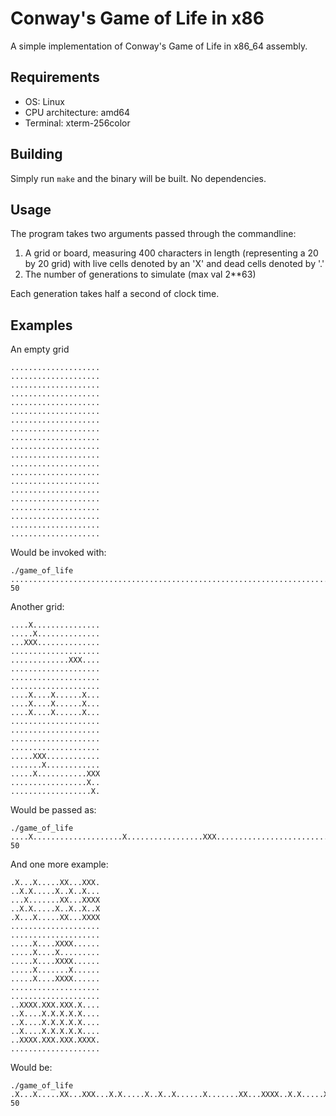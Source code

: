 # Conway's Game of Life in x86

A simple implementation of Conway's Game of Life in x86_64 assembly.

## Requirements

* OS: Linux
* CPU architecture: amd64
* Terminal: xterm-256color

## Building

Simply run `make` and the binary will be built. No dependencies.

## Usage

The program takes two arguments passed through the commandline:

1. A grid or board, measuring 400 characters in length (representing a 20 by 20 grid) with live cells denoted by an 'X' and dead cells denoted by '.'
2. The number of generations to simulate (max val 2**63)

Each generation takes half a second of clock time.

## Examples

An empty grid

```
....................
....................
....................
....................
....................
....................
....................
....................
....................
....................
....................
....................
....................
....................
....................
....................
....................
....................
....................
....................
```

Would be invoked with:

```
./game_of_life ................................................................................................................................................................................................................................................................................................................................................................................................................ 50
```

Another grid:

```
....X...............
.....X..............
...XXX..............
....................
.............XXX....
....................
....................
....................
....X....X......X...
....X....X......X...
....X....X......X...
....................
....................
....................
....................
.....XXX............
.......X............
.....X...........XXX
.................X..
..................X.
```

Would be passed as:

```
./game_of_life ....X....................X.................XXX...............................................XXX....................................................................X....X......X.......X....X......X.......X....X......X........................................................................................XXX...................X.................X...........XXX.................X....................X. 50
```

And one more example:

```
.X...X.....XX...XXX.
..X.X.....X..X..X...
...X.......XX...XXXX
..X.X.....X..X..X..X
.X...X.....XX...XXXX
....................
....................
.....X....XXXX......
.....X....X.........
.....X....XXXX......
.....X.......X......
.....X....XXXX......
....................
....................
..XXXX.XXX.XXX.X....
..X....X.X.X.X.X....
..X....X.X.X.X.X....
..X....X.X.X.X.X....
..XXXX.XXX.XXX.XXXX.
....................
```

Would be:

```
./game_of_life
.X...X.....XX...XXX...X.X.....X..X..X......X.......XX...XXXX..X.X.....X..X..X..X.X...X.....XX...XXXX.............................................X....XXXX...........X....X..............X....XXXX...........X.......X...........X....XXXX................................................XXXX.XXX.XXX.X......X....X.X.X.X.X......X....X.X.X.X.X......X....X.X.X.X.X......XXXX.XXX.XXX.XXXX..................... 50
```

